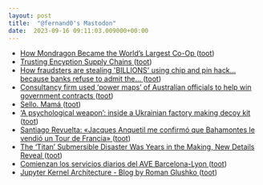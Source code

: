 ```yaml
---
layout: post
title:  "@fernand0's Mastodon"
date:  2023-09-16 09:11:03.009000+00:00
---
```

*  [How Mondragon Became the World’s Largest Co-Op ](https://www.newyorker.com/business/currency/how-mondragon-became-the-worlds-largest-co-o) ([toot](https://mastodon.social/@fernand0/111074047623411255))
*  [Trusting Encyption Supply Chains ](http://www.rlgsc.com/blog/ruminations/trusting-encryption-supply-chains.htm) ([toot](https://mastodon.social/@fernand0/111073879934636090))
*  [How fraudsters are stealing 'BILLIONS' using chip and pin hack... because banks refuse to admit the... ](https://www.dailymail.co.uk/money/beatthescammers/article-12396705/How-fraudsters-stealing-BILLIONS-using-chip-pin-hack-banks-refuse-admit-scam-exists.htm) ([toot](https://mastodon.social/@fernand0/111073621732285785))
*  [Consultancy firm used ‘power maps’ of Australian officials to help win government contracts ](https://www.theguardian.com/australia-news/2023/sep/01/consultancy-firm-used-power-maps-of-australian-officials-to-help-win-government-contract) ([toot](https://mastodon.social/@fernand0/111070351784642555))
*  [Sello. Mamá ](https://avecesunafoto.wordpress.com/2023/09/14/sello-mama) ([toot](https://mastodon.social/@fernand0/111070288692127239))
*  [‘A psychological weapon’: inside a Ukrainian factory making decoy kit ](https://www.theguardian.com/world/2023/sep/04/a-psychological-weapon-inside-a-ukrainian-factory-making-decoy-ki) ([toot](https://mastodon.social/@fernand0/111070190220717193))
*  [Santiago Revuelta: «Jacques Anquetil me confirmó que Bahamontes le vendió un Tour de Francia» ](https://sport.jotdown.es/2023/08/22/santiago-revuelta-jacques-anquetil-me-confirmo-que-bahamontes-le-vendio-un-tour-de-francia) ([toot](https://mastodon.social/@fernand0/111069888441254279))
*  [The ‘Titan’ Submersible Disaster Was Years in the Making, New Details Reveal ](https://www.vanityfair.com/news/2023/08/titan-submersible-implosion-warning) ([toot](https://mastodon.social/@fernand0/111069720332038015))
*  [Comienzan los servicios diarios del AVE Barcelona-Lyon ](https://www.vialibre-ffe.com/noticias.asp?not=4053) ([toot](https://mastodon.social/@fernand0/111069000576158275))
*  [Jupyter Kernel Architecture - Blog by Roman Glushko ](https://www.romaglushko.com/blog/jupyter-kernel-architecture) ([toot](https://mastodon.social/@fernand0/111068635526859876))
